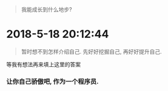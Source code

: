> 我能成长到什么地步?

# 2018-5-18 20:12:44

> 暂时想不到怎样介绍自己.
> 先好好挖掘自己,
> 再好好提升自己.


等我有想法再来填上这里的答案

### **让你自己骄傲吧,  作为一个程序员.**